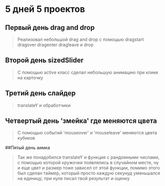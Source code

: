 # 5 дней 5 проектов

## Первый день drag and drop 
> Реализовал небольшой drag and drop с помощью dragstart dragover dragenter dragleave и drop

## Второй день sizedSlider
> С помощью active класс сделал небольшую анимацию при клике на карточку

## Третий день слайдер
> translateY и обработчики

## Четвертый день 'змейка' где меняются цвета
> С помощью событий 'mouseover' и 'mouseleave' меняются цвета кубиков

##Пятый день аимка
> Так же понадобился translateY и функция с рандомными числами, с помощью которой кружочки появлялись в случайном месте, ну и еще цвет и размер тоже зависел от этой функции, помимо этого был сделан таймер, который просто каждую секунуд уменьшался на единицу, при нуле писал твой результат и оценку
